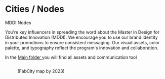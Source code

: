 # Cities / Nodes

MDDI Nodes

You're key influencers in spreading the word about the Master in Design for Distributed Innovation (MDDI). We encourage you to use our brand identity in your promotions to ensure consistent messaging. Our visual assets, color palette, and typography reflect the program's innovation and collaboration.

In the [Main folder ](https://drive.google.com/drive/folders/183jCECCRJXUzxO5jDxJszK9-YumYMG01)you will find all assets and communication tool

<figure><img src=".gitbook/assets/FAB CITY_23-06-27_member cities_bhutan.png" alt=""><figcaption><p>(FabCity map by 2023)</p></figcaption></figure>
